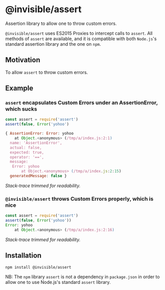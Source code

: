 # @invisible/assert

Assertion library to allow one to throw custom errors.

`@invisible/assert` uses ES2015 Proxies to intercept calls to `assert`.
All methods of `assert` are available, and it is compatible with both
`Node.js`'s standard assertion library and the one on `npm`.

## Motivation

To allow `assert` to throw custom errors.

## Example

### `assert` encapsulates Custom Errors under an AssertionError, which sucks
```js
const assert = require('assert')
assert(false, Error('yohoo')

{ AssertionError: Error: yohoo
    at Object.<anonymous> (/tmp/a/index.js:2:1)
  name: 'AssertionError',
  actual: false,
  expected: true,
  operator: '==',
  message: 
   Error: yohoo
       at Object.<anonymous> (/tmp/a/index.js:2:15)
  generatedMessage: false }
```

_Stack-trace trimmed for readability._

### `@invisible/assert` throws Custom Errors properly, which is nice

```js
const assert = require('assert')
assert(false, Error('yohoo'))
Error: yohoo
    at Object.<anonymous> (/tmp/a/index.js:2:16)
```

_Stack-trace trimmed for readability._

## Installation

```sh
npm install @invisible/assert
```

NB: The `npm` library `assert` is not a dependency in `package.json` in order to
allow one to use Node.js's standard `assert` library.
